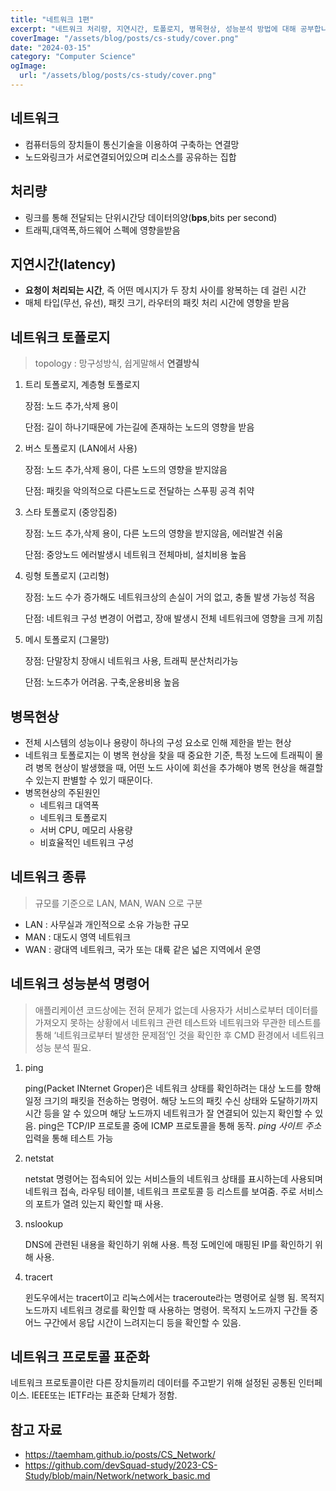 ```yaml
---
title: "네트워크 1편"
excerpt: "네트워크 처리량, 지연시간, 토폴로지, 병목현상, 성능분석 방법에 대해 공부합니다."
coverImage: "/assets/blog/posts/cs-study/cover.png"
date: "2024-03-15"
category: "Computer Science"
ogImage:
  url: "/assets/blog/posts/cs-study/cover.png"
---
```


## 네트워크

- 컴퓨터등의 장치들이 통신기술을 이용하여 구축하는 연결망
- 노드와링크가 서로연결되어있으며 리소스를 공유하는 집합

## 처리량

- 링크를 통해 전달되는 단위시간당 데이터의양(**bps**,bits per second)
- 트래픽,대역폭,하드웨어 스펙에 영향을받음

## 지연시간(latency)

- **요청이 처리되는 시간**, 즉 어떤 메시지가 두 장치 사이를 왕복하는 데 걸린 시간
- 매체 타입(무선, 유선), 패킷 크기, 라우터의 패킷 처리 시간에 영향을 받음

## 네트워크 토폴로지

> topology : 망구성방식, 쉽게말해서 **연결방식**

1. 트리 토폴로지, 계층형 토폴로지

   장점: 노드 추가,삭제 용이

   단점: 길이 하나기때문에 가는길에 존재하는 노드의 영향을 받음

2. 버스 토폴로지 (LAN에서 사용)

   장점: 노드 추가,삭제 용이, 다른 노드의 영향을 받지않음

   단점: 패킷을 악의적으로 다른노드로 전달하는 스푸핑 공격 취약

3. 스타 토폴로지 (중앙집중)

   장점: 노드 추가,삭제 용이, 다른 노드의 영향을 받지않음, 에러발견 쉬움

   단점: 중앙노드 에러발생시 네트워크 전체마비, 설치비용 높음

4. 링형 토폴로지 (고리형)

   장점: 노드 수가 증가해도 네트워크상의 손실이 거의 없고, 충돌 발생 가능성 적음

   단점: 네트워크 구성 변경이 어렵고, 장애 발생시 전체 네트워크에 영향을 크게 끼침

5. 메시 토폴로지 (그물망)

   장점: 단말장치 장애시 네트워크 사용, 트래픽 분산처리가능

   단점: 노드추가 어려움. 구축,운용비용 높음

## 병목현상

- 전체 시스템의 성능이나 용량이 하나의 구성 요소로 인해 제한을 받는 현상
- 네트워크 토폴로지는 이 병목 현상을 찾을 때 중요한 기준, 특정 노드에 트래픽이 몰려 병목 현상이 발생했을 때, 어떤 노드 사이에 회선을 추가해야 병목 현상을 해결할 수 있는지 판별할 수 있기 때문이다.
- 병목현상의 주된원인
  - 네트워크 대역폭
  - 네트워크 토폴로지
  - 서버 CPU, 메모리 사용량
  - 비효율적인 네트워크 구성

## 네트워크 종류

> 규모를 기준으로 LAN, MAN, WAN 으로 구분

- LAN : 사무실과 개인적으로 소유 가능한 규모
- MAN : 대도시 영역 네트워크
- WAN : 광대역 네트워크, 국가 또는 대륙 같은 넓은 지역에서 운영

## 네트워크 성능분석 명령어

> 애플리케이션 코드상에는 전혀 문제가 없는데 사용자가 서비스로부터 데이터를 가져오지 못하는 상황에서 네트워크 관련 테스트와 네트워크와 무관한 테스트를 통해 ‘네트워크로부터 발생한 문제점’인 것을 확인한 후 CMD 환경에서 네트워크 성능 분석 필요.

1. ping

   ping(Packet INternet Groper)은 네트워크 상태를 확인하려는 대상 노드를 향해 일정 크기의 패킷을 전송하는 명령어. 해당 노드의 패킷 수신 상태와 도달하기까지 시간 등을 알 수 있으며 해당 노드까지 네트워크가 잘 연결되어 있는지 확인할 수 있음. ping은 TCP/IP 프로토콜 중에 ICMP 프로토콜을 통해 동작. _ping 사이트 주소_ 입력을 통해 테스트 가능

2. netstat

   netstat 명령어는 접속되어 있는 서비스들의 네트워크 상태를 표시하는데 사용되며 네트워크 접속, 라우팅 테이블, 네트워크 프로토콜 등 리스트를 보여줌. 주로 서비스의 포트가 열려 있는지 확인할 때 사용.

3. nslookup

   DNS에 관련된 내용을 확인하기 위해 사용. 특정 도메인에 매핑된 IP를 확인하기 위해 사용.

4. tracert

   윈도우에서는 tracert이고 리눅스에서는 traceroute라는 명령어로 실행 됨. 목적지 노드까지 네트워크 경로를 확인할 때 사용하는 명령어. 목적지 노드까지 구간들 중 어느 구간에서 응답 시간이 느려지는디 등을 확인할 수 있음.

## **네트워크 프로토콜 표준화**

네트워크 프로토콜이란 다른 장치들끼리 데이터를 주고받기 위해 설정된 공통된 인터페이스. IEEE또는 IETF라는 표준화 단체가 정함.

## 참고 자료

- https://taemham.github.io/posts/CS_Network/
- https://github.com/devSquad-study/2023-CS-Study/blob/main/Network/network_basic.md
